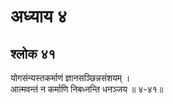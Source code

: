 # अध्याय ४

## श्लोक ४१

योगसंन्यस्तकर्माणं ज्ञानसञ्छिन्नसंशयम् ।<br>आत्मवन्तं न कर्माणि निबध्नन्ति धनञ्जय ॥ ४-४१॥<br><br>

